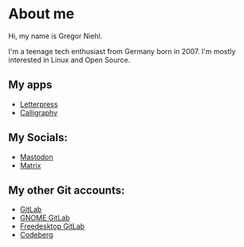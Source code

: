 # About me

Hi, my name is Gregor Niehl.

I'm a teenage tech enthusiast from Germany born in 2007. I'm mostly interested in Linux and Open Source.

## My apps

- [Letterpress](https://gitlab.gnome.org/World/letterpress)
- [Calligraphy](https://gitlab.gnome.org/World/calligraphy)


## My Socials:
- [Mastodon](https://fosstodon.org/@gregorni)
- [Matrix](https://matrix.to/#/@gregorni:gnome.org)

## My other Git accounts:
- [GitLab](https://gitlab.com/gregorni)
- [GNOME GitLab](https://gitlab.gnome.org/gregorni)
- [Freedesktop GitLab](https://gitlab.freedesktop.org/gregorni)
- [Codeberg](https://codeberg.org/gregorni)
